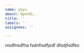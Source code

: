 ```yaml
---
name: yeyu
about: OpenGL.
title: ''
labels: ''
assignees: ''

---
```


nisdfnsdfha
fsdnfisdfjsdf
dfsdjfsdfko
